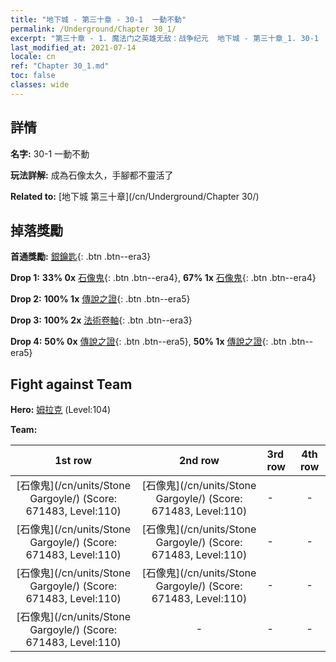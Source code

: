 ```yaml
---
title: "地下城 - 第三十章 - 30-1  一動不動"
permalink: /Underground/Chapter 30_1/
excerpt: "第三十章 - 1. 魔法门之英雄无敌：战争纪元  地下城 - 第三十章_1. 30-1  一動不動"
last_modified_at: 2021-07-14
locale: cn
ref: "Chapter 30_1.md"
toc: false
classes: wide
---
```


## 詳情

 **名字:** 30-1  一動不動

 **玩法詳解:**       成為石像太久，手腳都不靈活了

 **Related to:** [地下城 第三十章](/cn/Underground/Chapter 30/)

## 掉落獎勵

 **首通獎勵:** [銀鑰匙](/cn/Items/con_693/){: .btn .btn--era3}

 **Drop 1:** **33% 0x** [石像鬼](/cn/Items/unt_236/){: .btn .btn--era4}, **67% 1x** [石像鬼](/cn/Items/unt_236/){: .btn .btn--era4}

 **Drop 2:** **100% 1x** [傳說之證](/cn/Items/mat_102/){: .btn .btn--era5}

 **Drop 3:** **100% 2x** [法術卷軸](/cn/Items/con_694/){: .btn .btn--era3}

 **Drop 4:** **50% 0x** [傳說之證](/cn/Items/mat_102/){: .btn .btn--era5}, **50% 1x** [傳說之證](/cn/Items/mat_102/){: .btn .btn--era5}


## Fight against Team
 **Hero:** [姆拉克](/cn/heroes/Mullich/) (Level:104)

 **Team:**


  | 1st row | 2nd row | 3rd row | 4th row |
  |:----:|:----:|:----|:----:|
  | [石像鬼](/cn/units/Stone Gargoyle/) (Score: 671483, Level:110)  | [石像鬼](/cn/units/Stone Gargoyle/) (Score: 671483, Level:110)  | - | - |
  | [石像鬼](/cn/units/Stone Gargoyle/) (Score: 671483, Level:110)  | [石像鬼](/cn/units/Stone Gargoyle/) (Score: 671483, Level:110)  | - | - |
  | [石像鬼](/cn/units/Stone Gargoyle/) (Score: 671483, Level:110)  | [石像鬼](/cn/units/Stone Gargoyle/) (Score: 671483, Level:110)  | - | - |
  | [石像鬼](/cn/units/Stone Gargoyle/) (Score: 671483, Level:110)  | - | - | - |


